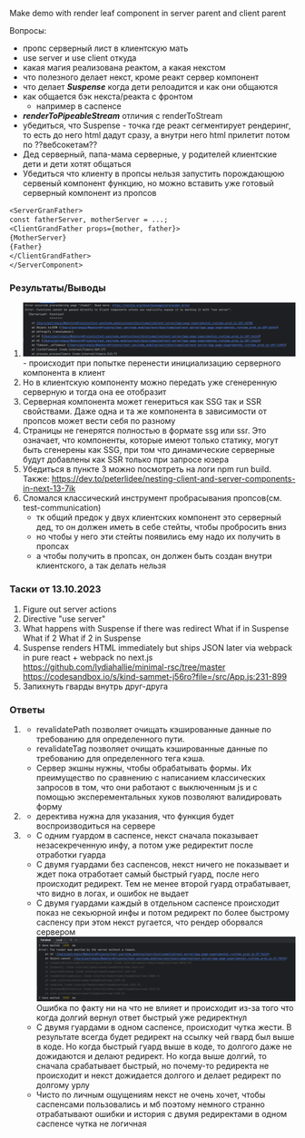 Make demo with render leaf component in server parent and client parent

Вопросы:
- пропс серверный лист в клиентскую мать
- use server и use client откуда
- какая магия реализована реактом, а какая некстом
- что полезного делает некст, кроме реакт сервер компонент
- что делает **_Suspense_** когда дети релоадится и как они общаются
- как общается бэк некста/реакта с фронтом
  - например в саспенсе
- **_renderToPipeableStream_** отличия с renderToStream
- убедиться, что Suspense - точка где реакт сегментирует рендеринг, то есть до него html дадут сразу, а внутри него html прилетит потом по ??вебсокетам??
- Дед серверный, папа-мама серверные, у родителей клиентские дети и дети хотят общаться
- Убедиться что клиенту в пропсы нельзя запустить порождающюю сервеный компонент функцию, но можно вставить уже готовый серверный компонент из пропсов

```
<ServerGranFather>
const fatherServer, motherServer = ...;
<ClientGrandFather props={mother, father}>
{MotherServer}
{Father}
</ClientGrandFather>
</ServerComponent>
```


### Результаты/Выводы
1) ![img.png](public/img.png) - происходит при попытке перенести инициализацию серверного компонента в клиент
2) Но в клиентскую компоненту можно передать уже сгенеренную серверную и тогда она ее отобразит
3) Серверная компонента может генериться как SSG так и SSR свойствами. Даже одна и та же компонента в зависимости от пропсов может вести себя по разному
4) Страницы не генерятся полностью в формате ssg или ssr. Это означает, что компоненты, которые имеют только статику, могут быть сгенерены как SSG, при том что динамические серверные будут добавлены как SSR только при запросе юзера
5) Убедиться в пункте 3 можно посмотреть на логи npm run build. Также: https://dev.to/peterlidee/nesting-client-and-server-components-in-next-13-7ik
6) Сломался классический инструмент пробрасывания пропсов(см. test-communication)
   - тк общий предок у двух клиентских компонент это серверный дед, то он должен иметь в себе стейты, чтобы пробросить вниз
   - но чтобы у него эти стейты появились ему надо их получить в пропсах
   - а чтобы получить в пропсах, он должен быть создан внутри клиентского, а так делать нельзя


### Таски от 13.10.2023
1) Figure out server actions
2) Directive "use server"
3) What happens with Suspense if there was <AuthGuard> redirect
   What if <AuthGuard> in Suspense
   What if 2 <AuthGuards>
   What if 2 <AuthGuards> in Suspense
4) Suspense renders HTML immediately but ships JSON later via webpack in pure react + webpack no next.js
   https://github.com/lydiahallie/minimal-rsc/tree/master
   https://codesandbox.io/s/kind-sammet-j56ro?file=/src/App.js:231-899
5) Запихнуть гварды внутрь друг-друга

### Ответы
1) - revalidatePath позволяет очищать кэшированные данные по требованию для определенного пути. 
   - revalidateTag позволяет очищать кэшированные данные по требованию для определенного тега кэша.
   - Сервер экшны нужны, чтобы обрабатывать формы. Их преимущество по сравнению с написанием классических запросов в том, что они работают с выключенным js и с помощью эксперементальных хуков позволяют валидировать форму
2)  - деректива нужна для указания, что функция будет воспроизводиться на сервере 
3) - С одним гуардом в саспенсе, некст сначала показывает незасекреченную инфу, а потом уже редиректит после отработки гуарда
   - С двумя гуардами без саспенсов, некст ничего не показывает и ждет пока отработает самый быстрый гуард, после него происходит редирект. Тем не менее второй гуард отрабатывает, что видно в логах, и ошибок не выдает
   - С двумя гуардами каждый в отдельном саспенсе происходит показ не секьюрной инфы и потом редирект по более быстрому саспенсу при этом некст ругается, что рендер оборвался сервером ![img.png](public/img-1.png) Ошибка по факту ни на что не влияет и происходит из-за того что когда долгий вернул ответ быстрый уже редиректнул
   - C двумя гуардами в одном саспенсе, происходит чутка жести. В результате всегда будет редирект на ссылку чей гвард был выше в коде. Но когда быстрый гуард выше в коде, то долгого даже не дожидаются и делают редирект. Но когда выше долгий, то сначала срабатывает быстрый, но почему-то редиректа не происходит и некст дожидается долгого и делает редирект по долгому урлу 
   - Чисто по личным ощущениям некст не очень хочет, чтобы саспенсами пользовались и мб поэтому немного странно отрабатывают ошибки и история с двумя редиректами в одном саспенсе чутка не логичная
